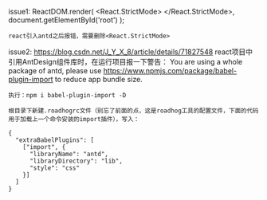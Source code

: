 issue1:
	ReactDOM.render(
	  <React.StrictMode>
	  	<App />
	  </React.StrictMode>,
	  document.getElementById('root')
	);

	react引入antd之后报错，需要删除<React.StrictMode>
	
issue2: 
	https://blog.csdn.net/J_Y_X_8/article/details/71827548
	react项目中引用AntDesign组件库时，在运行项目报一下警告：
	You are using a whole package of antd, please use https://www.npmjs.com/package/babel-plugin-import to reduce app bundle size.
	
	执行：npm i babel-plugin-import -D
	
	根目录下新建.roadhogrc文件（别忘了前面的点，这是roadhog工具的配置文件，下面的代码用于加载上一个命令安装的import插件），写入：
	
	{
	  "extraBabelPlugins": [
	    ["import", {
	      "libraryName": "antd",
	      "libraryDirectory": "lib",
	      "style": "css"
	    }]
	  ]
	}
